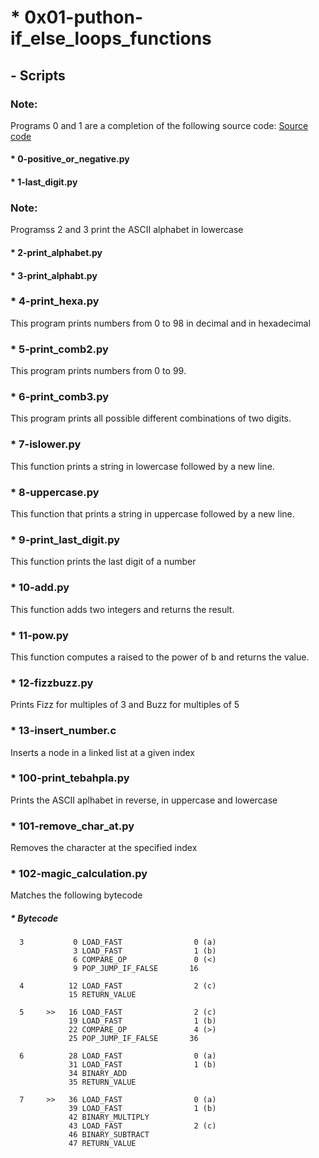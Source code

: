 # * 0x01-puthon-if_else_loops_functions

## - Scripts

### Note:
Programs 0 and 1 are a completion of the following source code:
[Source code](https://github.com/alx-tools/0x01.py/tree/master)
#### * 0-positive_or_negative.py
#### * 1-last_digit.py
### Note:
Programss 2 and 3 print the ASCII alphabet in lowercase
#### * 2-print_alphabet.py
#### * 3-print_alphabt.py
### * 4-print_hexa.py
This program prints numbers from 0 to 98 in decimal and in hexadecimal
### * 5-print_comb2.py
This program prints numbers from 0 to 99.
### * 6-print_comb3.py
This program prints all possible different combinations of two digits.
### * 7-islower.py
This function prints a string in lowercase followed by a new line.
### * 8-uppercase.py
This function that prints a string in uppercase followed by a new line.
### * 9-print_last_digit.py
This function prints the last digit of a number
### * 10-add.py
This function adds two integers and returns the result.
### * 11-pow.py
This function computes a raised to the power of b and returns the value.
### * 12-fizzbuzz.py
Prints Fizz for multiples of 3 and Buzz for multiples of 5
### * 13-insert_number.c
Inserts a node in a linked list at a given index
### * 100-print_tebahpla.py
Prints the ASCII aplhabet in reverse, in uppercase and lowercase 
### * 101-remove_char_at.py
Removes the character at the specified index
### * 102-magic_calculation.py
Matches the following bytecode
##### * Bytecode

	  3           0 LOAD_FAST                0 (a)
        	      3 LOAD_FAST                1 (b)
	              6 COMPARE_OP               0 (<)
	              9 POP_JUMP_IF_FALSE       16

	  4          12 LOAD_FAST                2 (c)
	             15 RETURN_VALUE
	
	  5     >>   16 LOAD_FAST                2 (c)
	             19 LOAD_FAST                1 (b)
	             22 COMPARE_OP               4 (>)
	             25 POP_JUMP_IF_FALSE       36
	
	  6          28 LOAD_FAST                0 (a)
	             31 LOAD_FAST                1 (b)
	             34 BINARY_ADD
	             35 RETURN_VALUE

	  7     >>   36 LOAD_FAST                0 (a)
	             39 LOAD_FAST                1 (b)
	             42 BINARY_MULTIPLY
	             43 LOAD_FAST                2 (c)
	             46 BINARY_SUBTRACT
	             47 RETURN_VALUE
	
